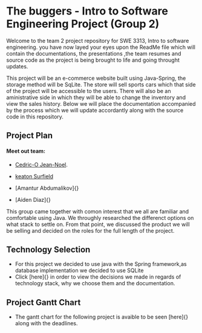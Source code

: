 # **The buggers - Intro to Software Engineering Project (Group 2)**

Welcome to the team 2 project repository for SWE 3313, Intro to software engineering. you have now layed your eyes upon the ReadMe file which will contain the documentations, the presentations ,the team resumes and source code as the project is being brought to life and going throught updates. 

This project will be an e-commerce website built using Java-Spring, the storage method will be SqLite.
The store will sell sports cars which that side of the project will be accessible to the users. 
There will also be an aministrative side in which they will be able to change the inventory and view the sales history.
Below we will place the documentation accompanied by the process which we will update accordantly along with the source code in this repository.


## **Project Plan**
#### Meet out team: 
 - [Cedric-O Jean-Noel](https://github.com/cjeannoel2005/swe1-project/blob/main/Cedric'sResume.md).


 - [keaton Surfield](https://github.com/cjeannoel2005/swe1-project/blob/main/Ronald%20Surfield%20Resume.pdf)


  - [Amantur Abdumalikov]{}


 - [Aiden Diaz]{}

   
This group came together with comon interest that we all are familiar and comfortable using Java.
We throughly researched the differenct options on what stack to settle on. 
From that point, we discussed the product we will be selling and decided on the roles for the full length of the
project.


## **Technology Selection**


- For this project we decided to use java with the Spring framework,as database implementation we decided to use SQLite
- Click [here]{} in order to view the decisions we made in regards of technology stack, why we choose them and the documentation.

## **Project Gantt Chart**
- The gantt chart for the following project is avaible to be seen [here]{} along with the deadlines.


